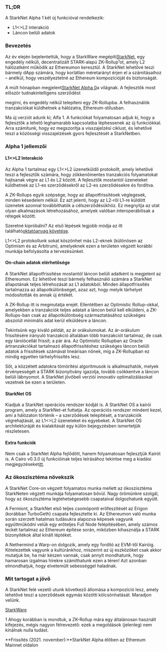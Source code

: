 ### TL;DR

A StarkNet Alpha 1 két új funkcióval rendelkezik:

* L1<>L2 interakció
* Láncon belüli adatok

### Bevezetés

Az év elején bejelentettük, hogy a StarkWare megépíti[StarkNet](https://starkware.co/product/starknet/), egy engedély nélküli, decentralizált STARK-alapú ZK-Rollup¹ot, amely L2 hálózatként működik az Ethereumon keresztül. A StarkNet lehetővé teszi bármely dApp számára, hogy korlátlan méretarányt érjen el a számításaihoz – anélkül, hogy veszélyeztetné az Ethereum kompozícióját és biztonságát.

A múlt hónapban megjelent[StarkNet Alpha 0](https://medium.com/starkware/starknet-planets-alpha-on-ropsten-e7494929cb95)a világnak. A fejlesztők most először tudnak</a>intelligens szerződést

megírni, és engedély nélkül telepíteni egy ZK-Rollupba. A felhasználók tranzakciókat küldhetnek a hálózatra, Ethereum-stílusban.</p> 

Ma új verziót adunk ki; Alfa 1. A funkciókat folyamatosan adjuk ki, hogy a fejlesztők a lehető leghamarabb kapcsolatba léphessenek az új funkciókkal. Arra számítunk, hogy ez megszorítja a visszajelzési ciklust, és lehetővé teszi a közösségi visszajelzések gyors fejlesztését a StarkNetben.



### **Alpha 1 jellemzői**



#### L1<>L2 Interakció

Az Alpha 1 tartalmaz egy L1<>L2 üzenetküldő protokollt, amely lehetővé teszi a fejlesztők számára, hogy zökkenőmentes tranzakciós folyamatokat hajtsanak végre az L1 és L2 között. A fejlesztők mostantól üzeneteket küldhetnek az L1-es szerződésekről az L2-es szerződésekre és fordítva.

A ZK-Rollups egyik szépsége, hogy az állapotfrissítések véglegesek, minden késedelem nélkül. Ez azt jelenti, hogy az L2-ről L1-re küldött üzenetek azonnal továbbíthatók a célszerződésükhöz. Ez megnyitja az utat olyan alkalmazások létrehozásához, amelyek valóban interoperábilisak a rétegek között.

Szeretné kipróbálni? Az első lépések legjobb módja az itt található[oktatóanyag követése](https://www.cairo-lang.org/docs/hello_starknet/l1l2.html).

L1<>L2 protokollunk sokat köszönhet más L2-eknek (különösen az Optimism és az Arbitrum), amelyeknek ezen a területen végzett korábbi munkája befolyásolta a tervezésünket.



#### On-chain adatok elérhetősége

A StarkNet állapotfrissítése mostantól láncon belüli adatként is megjelent az Ethereumon. Ez lehetővé teszi bármely felhasználó számára a StarkNet állapotának teljes létrehozását az L1 adatokból. Minden állapotfrissítés tartalmazza az állapotkülönbséget, azaz azt, hogy melyik tárhelyet módosították és annak új értékét.

A ZK-Rollup itt is megmutatja erejét. Ellentétben az Optimistic Rollup-okkal, amelyekben a tranzakciók teljes adatait a láncon belül kell elküldeni, a ZK-Rollups-ban csak az állapotkülönbség származtatásához szükséges abszolút minimális adat kerül elküldésre a láncon.

Tekintsünk egy kiváló példát, az ár orákulumokat. Az ár-orákulum frissítésére irányuló tranzakció általában több tranzakciót tartalmaz, de csak egy tárolócellát frissít; a pár ára. Az Optimistic Rollupban az Oracle ártranzakciókat tartalmazó állapotfrissítéshez szükséges láncon belüli adatok a frissítések számával lineárisan nőnek, míg a ZK-Rollupban ez mindig egyetlen tárhelyfrissítés lesz.

Sőt, a közzétett adatokra tömörítési algoritmusok is alkalmazhatók, melyek érvényességét a STARK bizonyítvány igazolja, tovább csökkentve a láncon belüli lábnyomot. A StarkNet jövőbeli verziói innovatív optimalizálásokat vezetnek be ezen a területen.



#### StarkNet OS

Kiadjuk a StarkNet operációs rendszer kódját is. A StarkNet OS a kairói program, amely a StarkNet-et futtatja. Az operációs rendszer mindent kezel, ami a hálózaton történik – a szerződések telepítését, a tranzakciók végrehajtását, az L1<>L2 üzeneteket és egyebeket. A StarkNet OS architektúráját és kialakítását egy külön bejegyzésben ismertetjük részletesen.



#### Extra funkciók

Nem csak a StarkNet Alpha fejlődött, hanem folyamatosan fejlesztjük Kairót is. A Cairo v0.3.0 új funkcióinak teljes leírásához tekintse meg a kiadási megjegyzéseket[itt](https://github.com/starkware-libs/cairo-lang/releases/tag/v0.3.0).



### Az ökoszisztéma növekszik

A StarkNet Core-on végzett folyamatos munka mellett az ökoszisztéma StarkNeten végzett munkája folyamatosan bővül. Nagy örömünkre szolgál, hogy az ökoszisztéma legtehetségesebb csapataival dolgozhatunk együtt.

A Fermiont, a StarkNet első teljes csomóponti erőfeszítését az Erigon (korábban TurboGeth) csapata fejlesztette ki. Az Ethereumon való munka során szerzett hatalmas tudásukra alapozva képesek vagyunk együttműködni velük egy erőteljes Full Node felépítésében, amely számos leckét tartalmaz az Ethereum építése során, miközben kihasználja a STARK bizonyítékok által kínált léptéket.

A Nethermind a Warp-on dolgozik, amely egy fordító az EVM-től Kairóig. Kötelezettek vagyunk a kultúránkhoz, miszerint az új eszközöket csak akkor mutatjuk be, ha már készen vannak, csak annyit mondhatunk, hogy hamarosan izgalmas hírekre számíthatunk ezen a téren! Azt azonban elmondhatjuk, hogy elvetemült sebességgel haladnak.



### Mit tartogat a jövő

A StarkNet felé vezető utunk következő állomása a kompozíció lesz, amely lehetővé teszi a szerződések egymás közötti kölcsönhatását. Maradjon velünk.

[StarkWare](https://starkware.co/)

1 Ahogy korábban is mondtuk, a ZK-Rollup mára egy általánosan használt kifejezés, mégis nagyon félrevezető: ezek a megoldások (jelenleg) nem kínálnak nulla tudást.

**Frissítés (2021. november):**StarkNet Alpha élőben az Ethereum Mainnet oldalon